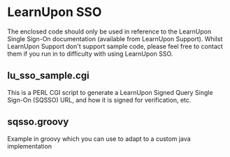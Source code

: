 # LearnUpon SSO

The enclosed code should only be used in reference to the LearnUpon Single
Sign-On documentation (available from LearnUpon Support). Whilst LearnUpon
Support don't support sample code, please feel free to contact them if you
run in to difficulty with using LearnUpon SSO.

## lu_sso_sample.cgi
This is a PERL CGI script to generate a LearnUpon Signed Query Single Sign-On
(SQSSO) URL, and how it is signed for verification, etc.

## sqsso.groovy
Example in groovy which you can use to adapt to a custom java implementation
